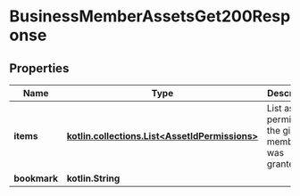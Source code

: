 
# BusinessMemberAssetsGet200Response

## Properties
| Name | Type | Description | Notes |
| ------------ | ------------- | ------------- | ------------- |
| **items** | [**kotlin.collections.List&lt;AssetIdPermissions&gt;**](AssetIdPermissions.md) | List asset permissions the given member was granted. |  |
| **bookmark** | **kotlin.String** |  |  [optional] |



